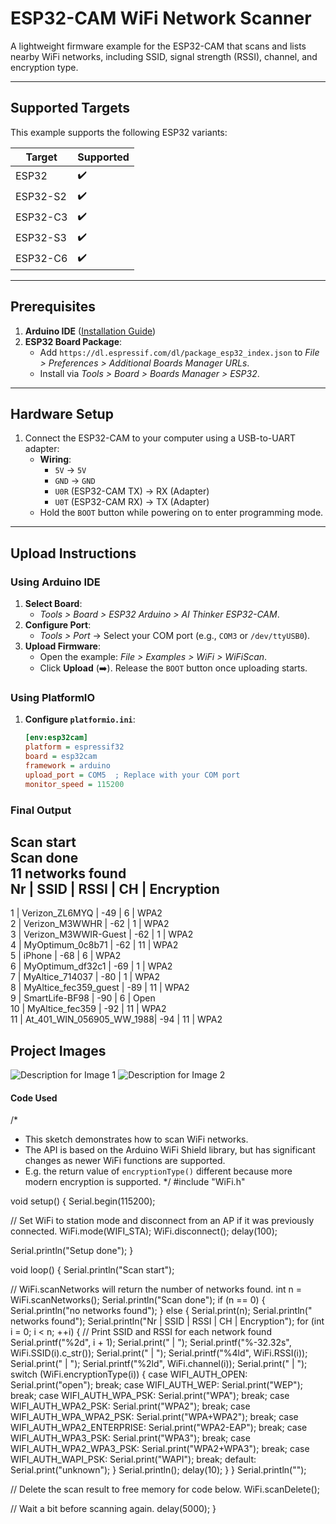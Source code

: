 # ESP32-CAM WiFi Network Scanner

A lightweight firmware example for the ESP32-CAM that scans and lists nearby WiFi networks, including SSID, signal strength (RSSI), channel, and encryption type.

---

## Supported Targets

This example supports the following ESP32 variants:

| **Target**      | Supported |
|------------------|-----------|
| ESP32            | ✔️       |
| ESP32-S2         | ✔️       |
| ESP32-C3         | ✔️       |
| ESP32-S3         | ✔️       |
| ESP32-C6         | ✔️       |

---

## Prerequisites

1. **Arduino IDE** ([Installation Guide](https://github.com/espressif/arduino-esp32/tree/master/docs/arduino-ide))
2. **ESP32 Board Package**:  
   - Add `https://dl.espressif.com/dl/package_esp32_index.json` to *File > Preferences > Additional Boards Manager URLs*.
   - Install via *Tools > Board > Boards Manager > ESP32*.

---

## Hardware Setup

1. Connect the ESP32-CAM to your computer using a USB-to-UART adapter:
   - **Wiring**:  
     - `5V` → `5V`  
     - `GND` → `GND`  
     - `U0R` (ESP32-CAM TX) → RX (Adapter)  
     - `U0T` (ESP32-CAM RX) → TX (Adapter)  
   - Hold the `BOOT` button while powering on to enter programming mode.

---

## Upload Instructions

### Using Arduino IDE
1. **Select Board**:  
   - *Tools > Board > ESP32 Arduino > AI Thinker ESP32-CAM*.
2. **Configure Port**:  
   - *Tools > Port* → Select your COM port (e.g., `COM3` or `/dev/ttyUSB0`).
3. **Upload Firmware**:  
   - Open the example: *File > Examples > WiFi > WiFiScan*.
   - Click **Upload** (➡️). Release the `BOOT` button once uploading starts.

### Using PlatformIO
1. **Configure `platformio.ini`**:
   ```ini
   [env:esp32cam]
   platform = espressif32
   board = esp32cam
   framework = arduino
   upload_port = COM5  ; Replace with your COM port
   monitor_speed = 115200

### Final Output

   Scan start  
Scan done  
11 networks found  
Nr | SSID                     | RSSI  | CH  | Encryption  
-------------------------------------------------  
1  | Verizon_ZL6MYQ           | -49   | 6   | WPA2  
2  | Verizon_M3WWHR           | -62   | 1   | WPA2  
3  | Verizon_M3WWIR-Guest     | -62   | 1   | WPA2  
4  | MyOptimum_0c8b71         | -62   | 11  | WPA2  
5  | iPhone                   | -68   | 6   | WPA2  
6  | MyOptimum_df32c1         | -69   | 1   | WPA2  
7  | MyAltice_714037          | -80   | 1   | WPA2  
8  | MyAltice_fec359_guest    | -89   | 11  | WPA2  
9  | SmartLife-BF98           | -90   | 6   | Open  
10 | MyAltice_fec359          | -92   | 11  | WPA2  
11 | At_401_WIN_056905_WW_1988| -94   | 11  | WPA2  


## Project Images

![Description for Image 1](IMG_4234.HEIC)
![Description for Image 2](IMG_4232.HEIC)


#### Code Used

/*
 *  This sketch demonstrates how to scan WiFi networks.
 *  The API is based on the Arduino WiFi Shield library, but has significant changes as newer WiFi functions are supported.
 *  E.g. the return value of `encryptionType()` different because more modern encryption is supported.
 */
#include "WiFi.h"

void setup() {
  Serial.begin(115200);

  // Set WiFi to station mode and disconnect from an AP if it was previously connected.
  WiFi.mode(WIFI_STA);
  WiFi.disconnect();
  delay(100);

  Serial.println("Setup done");
}

void loop() {
  Serial.println("Scan start");

  // WiFi.scanNetworks will return the number of networks found.
  int n = WiFi.scanNetworks();
  Serial.println("Scan done");
  if (n == 0) {
    Serial.println("no networks found");
  } else {
    Serial.print(n);
    Serial.println(" networks found");
    Serial.println("Nr | SSID                             | RSSI | CH | Encryption");
    for (int i = 0; i < n; ++i) {
      // Print SSID and RSSI for each network found
      Serial.printf("%2d", i + 1);
      Serial.print(" | ");
      Serial.printf("%-32.32s", WiFi.SSID(i).c_str());
      Serial.print(" | ");
      Serial.printf("%4ld", WiFi.RSSI(i));
      Serial.print(" | ");
      Serial.printf("%2ld", WiFi.channel(i));
      Serial.print(" | ");
      switch (WiFi.encryptionType(i)) {
        case WIFI_AUTH_OPEN:            Serial.print("open"); break;
        case WIFI_AUTH_WEP:             Serial.print("WEP"); break;
        case WIFI_AUTH_WPA_PSK:         Serial.print("WPA"); break;
        case WIFI_AUTH_WPA2_PSK:        Serial.print("WPA2"); break;
        case WIFI_AUTH_WPA_WPA2_PSK:    Serial.print("WPA+WPA2"); break;
        case WIFI_AUTH_WPA2_ENTERPRISE: Serial.print("WPA2-EAP"); break;
        case WIFI_AUTH_WPA3_PSK:        Serial.print("WPA3"); break;
        case WIFI_AUTH_WPA2_WPA3_PSK:   Serial.print("WPA2+WPA3"); break;
        case WIFI_AUTH_WAPI_PSK:        Serial.print("WAPI"); break;
        default:                        Serial.print("unknown");
      }
      Serial.println();
      delay(10);
    }
  }
  Serial.println("");

  // Delete the scan result to free memory for code below.
  WiFi.scanDelete();

  // Wait a bit before scanning again.
  delay(5000);
}
